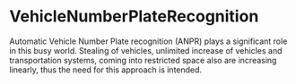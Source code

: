 # VehicleNumberPlateRecognition
Automatic Vehicle Number Plate recognition (ANPR) plays a significant role in this busy world. Stealing of vehicles, unlimited increase of vehicles and transportation systems, coming into restricted space also are increasing linearly, thus the need for this approach is intended.
